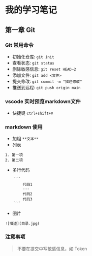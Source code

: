 # 我的学习笔记

## 第一章 Git

### Git 常用命令
- 初始化仓库: `git init`
- 查看状态: `git status`
- 删除敏感信息: `git reset HEAD~2`
- 添加文件: `git add <文件>`
- 提交修改: `git commit -m "描述修改"`
- 推送到远程: `git push origin main`

### vscode 实时预览markdown文件
- 快捷键 `ctrl+shift+V`

### markdown 使用
- 加粗 `**文本**`
- 列表
```
1. 第一项
2. 第二项
```
- 多行代码
```
    ```
        代码1
        ---
        代码2
        代码3
    ```
```
- 图片
```
![描述](目录.jpg)
```

### 注意事项
> 不要在提交中写敏感信息，如 Token

